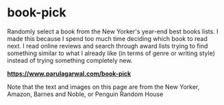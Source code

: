 # book-pick
Randomly select a book from the New Yorker's year-end best books lists.
I made this because I spend too much time deciding which book to read next. I read online reviews and search through award lists trying to find something similar to what I already like (in terms of genre or writing style) instead of trying something completely new. 

**https://www.parulagarwal.com/book-pick**

Note that the text and images on this page are from the New Yorker, Amazon, Barnes and Noble, or Penguin Random House
